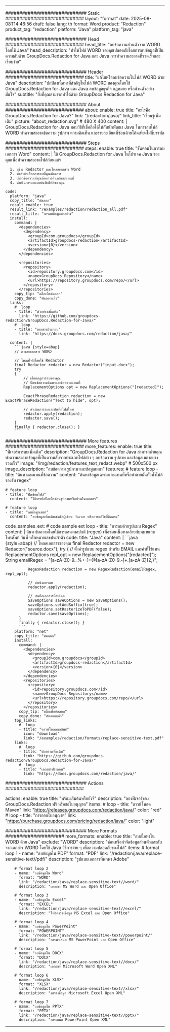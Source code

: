 
---
############################# Static ############################
layout: "format"
date:  2025-08-08T14:46:56
draft: false
lang: th
format: Word
product: "Redaction"
product_tag: "redaction"
platform: "Java"
platform_tag: "java"

############################# Head ############################
head_title: "ลบข้อความส่วนตัวจาก WORD โดยใช้ Java"
head_description: "ทำให้ไฟล์ WORD ของคุณปลอดภัยโดยการลบข้อมูลที่เป็นความลับด้วย GroupDocs.Redaction for Java และ Java การทำความสะอาดที่รวดเร็วและเรียบง่าย"

############################# Header ############################
title: "แก้ไขหรือลบข้อความในไฟล์ WORD ด้วย Java" 
description: "ปกป้องเนื้อหาที่สำคัญในไฟล์ WORD ของคุณโดยใช้ GroupDocs.Redaction for Java และ Java ลบข้อมูลธุรกิจ กฎหมาย หรือส่วนตัวอย่างมั่นใจ"
subtitle: "สิ่งที่คุณสามารถทำได้ด้วย GroupDocs.Redaction for Java" 

############################# About ############################
about:
    enable: true
    title: "อะไรคือ GroupDocs.Redaction for Java?"
    link: "/redaction/java/"
    link_title: "เรียนรู้เพิ่มเติม"
    picture: "about_redaction.svg" # 480 X 400
    content: |
       GroupDocs.Redaction for Java มอบวิธีที่เชื่อถือได้ให้กับนักพัฒนา Java ในการลบไฟล์ WORD ทำความสะอาดข้อความ รูปภาพ ความคิดเห็น และรายละเอียดที่ซ่อนด้วยโค้ดเพียงไม่กี่บรรทัด

############################# Steps ############################
steps:
    enable: true
    title: "ขั้นตอนในการลบเอกสาร Word"
    content: |
      ใช้ GroupDocs.Redaction for Java ในโปรเจค Java ของคุณเพื่อทำความสะอาดไฟล์ก่อนแชร์
      
      1. สร้าง Redactor และโหลดเอกสาร Word
      2. ตั้งค่าตัวเลือกการลบที่คุณต้องการ
      3. เลือกข้อความที่คุณต้องการค้นหาและแทนที่
      4. ดำเนินการลบและบันทึกไฟล์ของคุณ
   
    code:
      platform: "java"
      copy_title: "คัดลอก"
      result_enable: true
      result_link: "/examples/redaction/redaction_all.pdf"
      result_title: "การลบข้อมูลตัวอย่าง"
      install:
        command: |
          <dependencies>
            <dependency>
              <groupId>com.groupdocs</groupId>
              <artifactId>groupdocs-redaction</artifactId>
              <version>{0}</version>
            </dependency>
          </dependencies>

          <repositories>
            <repository>
              <id>repository.groupdocs.com</id>
              <name>GroupDocs Repository</name>
              <url>https://repository.groupdocs.com/repo/</url>
            </repository>
          </repositories>
        copy_tip: "คลิ๊กเพื่อคัดลอก"
        copy_done: "คัดลอกแล้ว"
      links:
        #  loop
        - title: "ตัวอย่างเพิ่มเติม"
          link: "https://github.com/groupdocs-redaction/GroupDocs.Redaction-for-Java/"
        #  loop
        - title: "เอกสารประกอบ"
          link: "https://docs.groupdocs.com/redaction/java/"
          
      content: |
        ```java {style=abap}
        // การลบเอกสาร WORD

        // โหลดไฟล์โดยใช้ Redactor
        final Redactor redactor = new Redactor("input.docx");
        try
        {
            // เลือกกฎการลบของคุณ
            // ป้อนข้อความค้นหาและข้อความแทนที่
            ReplacementOptions opt = new ReplacementOptions("[redacted]");
            
            ExactPhraseRedaction redaction = new ExactPhraseRedaction("Text to hide", opt);

            // ดำเนินการลบและบันทึกไฟล์ใหม่
            redactor.apply(redaction);
            redactor.save();
        }
        finally { redactor.close(); }
        ```            


############################# More features ############################
more_features:
  enable: true
  title: "ฟีเจอร์การลบเพิ่มเติม"
  description: "GroupDocs.Redaction for Java สามารถช่วยคุณทำความสะอาดข้อมูลที่เป็นความลับจากประเภทไฟล์ต่าง ๆ ลบข้อความ รูปภาพ และข้อมูลเมตาอย่างรวดเร็ว"
  image: "/img/redaction/features_text_redact.webp" # 500x500 px
  image_description: "ลบข้อความ รูปภาพ และข้อมูลเมตา"
  features:
    # feature loop
    - title: "ค้นหาและแทนที่ข้อความ"
      content: "ค้นหาข้อมูลเฉพาะและแทนที่หรือทำลายมันทั่วทั้งไฟล์ รองรับ regex"

    # feature loop
    - title: "ปิดซ่อนไฟล์"
      content: "ใช้การปกปิดเพื่อซ่อนรูปภาพหรือส่วนในเอกสาร"

    # feature loop
    - title: "ลบข้อมูลเมตา"
      content: "ลบข้อมูลเพิ่มเติมเช่นชื่อผู้เขียน วันเวลา หรือการแก้ไขที่ติดตาม"
      
  code_samples_ext:
    # code sample ext loop
    - title: "การลบด้วยรูปแบบ Regex"
      content: |
        ค้นหาข้อความโดยใช้การแสดงผลปกติ (regex) เพื่อซ่อนเนื้อหาคล้ายกับหมายเลขโทรศัพท์ วันที่ หรือหมายเลขประจำตัว
      code:
        title: "Java"
        content: |
          ```java {style=abap}
          //  โหลดเอกสารของคุณ
          final Redactor redactor = new Redactor("source.docx");
          try
          {
              // ตั้งค่ารูปแบบ regex สำหรับ EMAIL และค่าที่ใช้แทน
              ReplacementOptions repl_opt = new ReplacementOptions("[redacted]");
              String emailRegex = "[a-zA-Z0-9._%+-]+@[a-zA-Z0-9.-]+\.[a-zA-Z]{2,}";

              RegexRedaction redaction = new RegexRedaction(emailRegex, repl_opt);
              
              // ดำเนินการลบ
              redactor.apply(redaction);

              // บันทึกเอกสารที่อัปเดต
              SaveOptions saveOptions = new SaveOptions();
              saveOptions.setAddSuffix(true);
              saveOptions.setRasterizeToPDF(false);
              redactor.save(saveOptions);
          }
          finally { redactor.close(); }
          ```
        platform: "net"
        copy_title: "คัดลอก"
        install:
          command: |
            <dependencies>
              <dependency>
                <groupId>com.groupdocs</groupId>
                <artifactId>groupdocs-redaction</artifactId>
                <version>{0}</version>
              </dependency>
            </dependencies>
            <repositories>
              <repository>
                <id>repository.groupdocs.com</id>
                <name>GroupDocs Repository</name>
                <url>https://repository.groupdocs.com/repo/</url>
              </repository>
            </repositories>
          copy_tip: "คลิ๊กเพื่อคัดลอก"
          copy_done: "คัดลอกแล้ว"
        top_links:
          #  loop
          - title: "ดาวน์โหลดผลลัพธ์"
            icon: "download"
            link: "/examples/redaction/formats/replace-sensitive-text.pdf"
        links:
          #  loop
          - title: "ตัวอย่างเพิ่มเติม"
            link: "https://github.com/groupdocs-redaction/GroupDocs.Redaction-for-Java/"
          #  loop
          - title: "เอกสารประกอบ"
            link: "https://docs.groupdocs.com/redaction/java/"


############################# Actions ############################

actions:
  enable: true
  title: "พร้อมเริ่มต้นหรือยัง?"
  description: "ลองฟีเจอร์ของ GroupDocs.Redaction ฟรี หรือขอใบอนุญาต"
  items:
    #  loop
    - title: "ดาวน์โหลด Maven"
      link: "https://releases.groupdocs.com/redaction/java/"
      color: "red"
        #  loop
    - title: "การออกใบอนุญาต"
      link: "https://purchase.groupdocs.com/pricing/redaction/java/"
      color: "light"


############################# More Formats #####################
more_formats:
    enable: true
    title: "ลบเนื้อหาใน WORD ด้วย Java"
    exclude: "WORD"
    description: "ซ่อนหรือกำจัดข้อมูลส่วนตัวและลับจากเอกสาร WORD โดยใช้ Java วิธีการง่าย ๆ เพื่อความปลอดภัยของไฟล์"
    items: 
        # format loop 1
        - name: "ลบข้อมูลใน PDF"
          format: "PDF"
          link: "/redaction/java/replace-sensitive-text//pdf/"
          description: "รูปแบบเอกสารที่พกพา Adobe"

        # format loop 2
        - name: "ลบข้อมูลใน Word"
          format: "WORD"
          link: "/redaction/java/replace-sensitive-text//word/"
          description: "เอกสาร MS Word และ Open Office"
          
        # format loop 3
        - name: "ลบข้อมูลใน Excel"
          format: "EXCEL"
          link: "/redaction/java/replace-sensitive-text//excel/"
          description: "ไฟล์ตารางข้อมูล MS Excel และ Open Office"

        # format loop 4
        - name: "ลบข้อมูลใน PowerPoint"
          format: "POWERPOINT"
          link: "/redaction/java/replace-sensitive-text//powerpoint/"
          description: "การนำเสนอ MS PowerPoint และ Open Office"

        # format loop 5
        - name: "ลบข้อมูลใน DOCX"
          format: "DOCX"
          link: "/redaction/java/replace-sensitive-text//docx/"
          description: "เอกสาร Microsoft Word Open XML"
          
        # format loop 6
        - name: "ลบข้อมูลใน XLSX"
          format: "XLSX"
          link: "/redaction/java/replace-sensitive-text//xlsx/"
          description: "ตารางข้อมูล Microsoft Excel Open XML"
          
        # format loop 7
        - name: "ลบข้อมูลใน PPTX"
          format: "PPTX"
          link: "/redaction/java/replace-sensitive-text//pptx/"
          description: "การเสนอ PowerPoint Open XML"


---